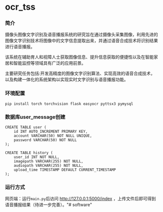 # ocr_tss

### 简介
摄像头图像文字识别及语音播报系统的研究旨在通过摄像头采集图像，利用先进的图像文字识别技术将图像中的文字信息提取出来，并通过语音合成技术将识别结果进行语音播报。

该系统在辅助育人和视障人士获取图像信息、提升信息获取的便捷性以及在智能家居和智能监控等领域具有广泛的应用前景。

主要研究任务包括:开发高精度的图像文字识别算法、实现高效的语音合成技术，以及构建一体化的系统架构以实现实时文字识别与语音播报功能。

### 环境配置
```shell
pip install torch torchvision flask easyocr pyttsx3 pymysql
```

### 数据库user_message创建
```shell
CREATE TABLE user (
    id INT AUTO_INCREMENT PRIMARY KEY,
    account VARCHAR(50) NOT NULL UNIQUE,
    password VARCHAR(50) NOT NULL
);

CREATE TABLE history (
	user_id INT NOT NULL,
    imagepath VARCHAR(255) NOT NULL,
    audiopath VARCHAR(255) NOT NULL,
    upload_time TIMESTAMP DEFAULT CURRENT_TIMESTAMP
);
```

### 运行方式
网页端：运行`main.py`后访问 http://127.0.0.1:5000/index ，上传文件后即可得到语音播报结果（待进一步完善）。"# software" 
